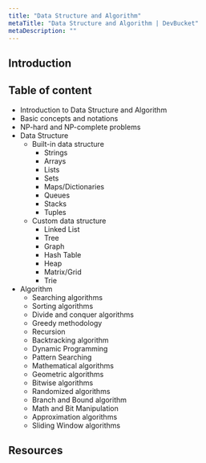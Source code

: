 ```yaml
---
title: "Data Structure and Algorithm"
metaTitle: "Data Structure and Algorithm | DevBucket"
metaDescription: ""
---
```


## Introduction

## Table of content

- Introduction to Data Structure and Algorithm
- Basic concepts and notations
- NP-hard and NP-complete problems
- Data Structure
  - Built-in data structure
    - Strings
    - Arrays
    - Lists
    - Sets
    - Maps/Dictionaries
    - Queues
    - Stacks
    - Tuples
  - Custom data structure
    - Linked List
    - Tree
    - Graph
    - Hash Table
    - Heap
    - Matrix/Grid
    - Trie
- Algorithm
  - Searching algorithms
  - Sorting algorithms
  - Divide and conquer algorithms
  - Greedy methodology
  - Recursion
  - Backtracking algorithm
  - Dynamic Programming
  - Pattern Searching
  - Mathematical algorithms
  - Geometric algorithms
  - Bitwise algorithms
  - Randomized algorithms
  - Branch and Bound algorithm
  - Math and Bit Manipulation
  - Approximation algorithms
  - Sliding Window algorithms

## Resources
